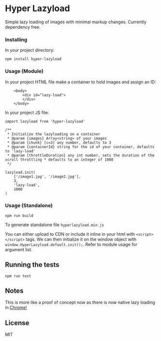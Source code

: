 # Hyper Lazyload

Simple lazy loading of images with minimal markup changes. Currently dependency free.

### Installing

In your project directory:

```
npm install hyper-lazyload
```

### Usage (Module)

In your project HTML file make a container to hold images and assign an ID:

``` 
    <body>
        <div id="lazy-load">
        </div>
    </body>
```

In your project JS file:

```
import lazyload from 'hyper-lazyload'

/**
 * Initialize the lazyloading on a container
 * @param {images} Array<string> of your images
 * @param {chunk} [c=3] any number, defaults to 3
 * @param {containerId} string for the id of your container, defaults to 'lazy-load'
 * @param {throttleDuration} any int number, sets the duration of the scroll throttling * defaults to an integer of 1000
 */

lazyload.init(
    ['/image1.jpg', '/image2.jpg'],
    3,
    'lazy-load',
    1000
)

```

### Usage (Standalone)

```npm run build```

To generate standalone file `hyperlazyload.min.js`

You can either upload to CDN or include it inline in your html with `<script></script>` tags. We can then initialize it on the window object with `window.HyperLazyload.default.init();`. Refer to module usage for argument list.

## Running the tests

`npm run test`

## Notes

This is more like a proof of concept now as there is now native lazy loading in [Chrome!](https://addyosmani.com/blog/lazy-loading/)

## License

MIT